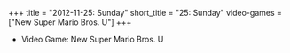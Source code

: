 +++
title = "2012-11-25: Sunday"
short_title = "25: Sunday"
video-games = ["New Super Mario Bros. U"]
+++


* Video Game: New Super Mario Bros. U